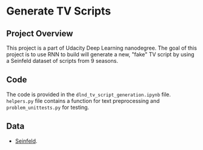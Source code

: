 # Generate TV Scripts

## Project Overview
This project is a part of Udacity Deep Learning nanodegree. The goal of this project is to use RNN to build will generate a new, "fake" TV script by using a Seinfeld dataset of scripts from 9 seasons.

## Code
The code is provided in the `dlnd_tv_script_generation.ipynb` file. `helpers.py` file contains a function for text preprocessing and `problem_unittests.py` for testing.


## Data
* [Seinfeld](https://en.wikipedia.org/wiki/Seinfeld).
